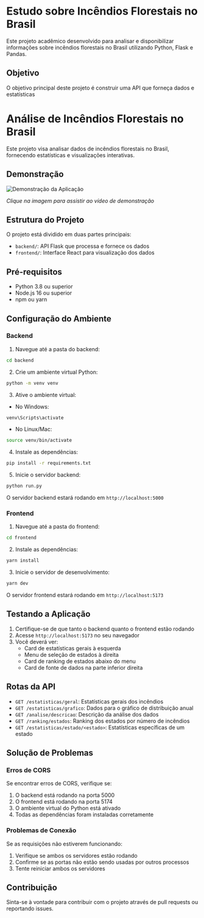 # Estudo sobre Incêndios Florestais no Brasil

Este projeto acadêmico desenvolvido para analisar e disponibilizar informações sobre incêndios florestais no Brasil utilizando Python, Flask e Pandas.

## Objetivo

O objetivo principal deste projeto é construir uma API que forneça dados e estatísticas

# Análise de Incêndios Florestais no Brasil

Este projeto visa analisar dados de incêndios florestais no Brasil, fornecendo estatísticas e visualizações interativas.

## Demonstração
![Demonstração da Aplicação](frontend/public/img/forest.gif)

*Clique na imagem para assistir ao vídeo de demonstração*

## Estrutura do Projeto

O projeto está dividido em duas partes principais:

- `backend/`: API Flask que processa e fornece os dados
- `frontend/`: Interface React para visualização dos dados

## Pré-requisitos

- Python 3.8 ou superior
- Node.js 16 ou superior
- npm ou yarn

## Configuração do Ambiente

### Backend

1. Navegue até a pasta do backend:
```bash
cd backend
```

2. Crie um ambiente virtual Python:
```bash
python -m venv venv
```

3. Ative o ambiente virtual:
- No Windows:
```bash
venv\Scripts\activate
```
- No Linux/Mac:
```bash
source venv/bin/activate
```

4. Instale as dependências:
```bash
pip install -r requirements.txt
```

5. Inicie o servidor backend:
```bash
python run.py
```

O servidor backend estará rodando em `http://localhost:5000`

### Frontend

1. Navegue até a pasta do frontend:
```bash
cd frontend
```

2. Instale as dependências:
```bash
yarn install
```

3. Inicie o servidor de desenvolvimento:
```bash
yarn dev
```

O servidor frontend estará rodando em `http://localhost:5173`

## Testando a Aplicação

1. Certifique-se de que tanto o backend quanto o frontend estão rodando
2. Acesse `http://localhost:5173` no seu navegador
3. Você deverá ver:
   - Card de estatísticas gerais à esquerda
   - Menu de seleção de estados à direita
   - Card de ranking de estados abaixo do menu
   - Card de fonte de dados na parte inferior direita

## Rotas da API

- `GET /estatisticas/geral`: Estatísticas gerais dos incêndios
- `GET /estatisticas/grafico`: Dados para o gráfico de distribuição anual
- `GET /analise/descricao`: Descrição da análise dos dados
- `GET /ranking/estados`: Ranking dos estados por número de incêndios
- `GET /estatisticas/estado/<estado>`: Estatísticas específicas de um estado

## Solução de Problemas

### Erros de CORS

Se encontrar erros de CORS, verifique se:
1. O backend está rodando na porta 5000
2. O frontend está rodando na porta 5174
3. O ambiente virtual do Python está ativado
4. Todas as dependências foram instaladas corretamente

### Problemas de Conexão

Se as requisições não estiverem funcionando:
1. Verifique se ambos os servidores estão rodando
2. Confirme se as portas não estão sendo usadas por outros processos
3. Tente reiniciar ambos os servidores

## Contribuição

Sinta-se à vontade para contribuir com o projeto através de pull requests ou reportando issues.
